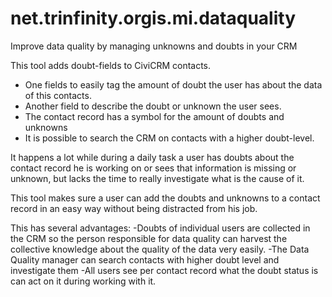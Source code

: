 # net.trinfinity.orgis.mi.dataquality
Improve data quality by managing unknowns and doubts in your CRM

This tool adds doubt-fields to CiviCRM contacts.
* One fields to easily tag the amount of doubt the user has about the data of this contacts.
* Another field to describe the doubt or unknown the user sees.
* The contact record has a symbol for the amount of doubts and unknowns
* It is possible to search the CRM on contacts with a higher doubt-level.

It happens a lot while during a daily task a user has doubts about the contact record he is working on or sees that information is missing or unknown, but lacks the time to really investigate what is the cause of it.

This tool makes sure a user can add the doubts and unknowns to a contact record in an easy way without being distracted from his job.

This has several advantages:
-Doubts of individual users are collected in the CRM so the person responsible for data quality can harvest the collective knowledge about the quality of the data very easily.
-The Data Quality manager can search contacts with higher doubt level and investigate them
-All users see per contact record what the doubt status is can act on it during working with it.

